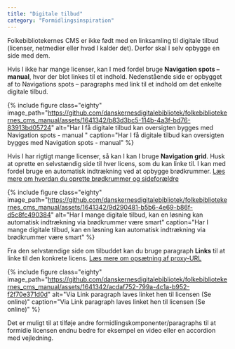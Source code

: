 ```yaml
---
title: "Digitale tilbud"
category: "Formidlingsinspiration"
---
```

Folkebibliotekernes CMS er ikke født med en linksamling til digitale tilbud (licenser, netmedier eller hvad I kalder det). Derfor skal I selv opbygge en side med dem.

Hvis I ikke har mange licenser, kan I med fordel bruge **Navigation spots – manual**, hvor der blot linkes til et indhold. Nedenstående side er opbygget af to Navigations spots – paragraphs med link til et indhold om det enkelte digitale tilbud. 

{% include figure class="eighty" image_path="https://github.com/danskernesdigitalebibliotek/folkebibliotekernes_cms_manual/assets/1641342/b83d3bc5-114b-4a3f-bd76-83913bd05724" alt="Har I få digitale tilbud kan oversigten bygges med Navigation spots - manual " caption="Har I få digitale tilbud kan oversigten bygges med Navigation spots - manual" %}

Hvis I har rigtigt mange licenser, så kan I kan I bruge **Navigation grid**. Husk at oprette en selvstændig side til hver licens, som du kan linke til. I kan med fordel bruge en automatisk indtrækning ved at opbygge brødkrummer.
[Læs mere om hvordan du oprette brødkrummer og sideforældre](https://www.folkebibliotekernescms.dk/main/indhold/broedkrummesti/)

{% include figure class="eighty" image_path="https://github.com/danskernesdigitalebibliotek/folkebibliotekernes_cms_manual/assets/1641342/9d290481-b5b6-4e69-b86f-d5c8fc490384" alt="Har I mange digitale tilbud, kan en løsning kan automatisk indtrækning via brødkrummer være smart" caption="Har I mange digitale tilbud, kan en løsning kan automatisk indtrækning via brødkrummer være smart" %}

Fra den selvstændige side om tilbuddet kan du bruge paragraph **Links** til at linke til den konkrete licens. [Læs mere om opsætning af proxy-URL](https://www.folkebibliotekernescms.dk/main/konfiguration/url-proxy-indstillinger/)

{% include figure class="eighty" image_path="https://github.com/danskernesdigitalebibliotek/folkebibliotekernes_cms_manual/assets/1641342/acdaf752-799a-4c1a-b952-f2f70e371d0d" alt="Via Link paragraph laves linket hen til licensen (Se online)" caption="Via Link paragraph laves linket hen til licensen (Se online)" %}

Det er muligt til at tilføje andre formidlingskomponenter/paragraphs til at formidle licensen endnu bedre for eksempel en video eller en accordion med vejledning.



